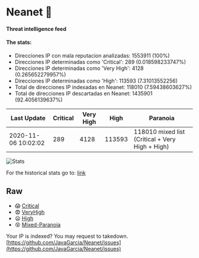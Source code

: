 # Neanet :hocho:
#### Threat intelligence feed
#### The stats:

- Direcciones IP con mala reputacion analizadas: 1553911 (100%)
- Direcciones IP determinadas como 'Critical':  289 (0.018598233747%)
- Direcciones IP determinadas como 'Very High':  4128 (0.265652279957%)
- Direcciones IP determinadas como 'High':  113593 (7.31013552256)
- Total de direcciones IP indexadas en Neanet:  118010 (7.59438603627%)
- Total de direcciones IP descartadas en Neanet:  1435901 (92.4056139637%)

| Last Update | Critical | Very High | High | Paranoia |
| --- | --- | --- | --- | --- |
| 2020-11-06 10:02:02 | 289 | 4128 | 113593 | 118010 mixed list (Critical + Very High + High)|

![Stats](https://docs.google.com/spreadsheets/d/e/2PACX-1vSnaNMIXVabIpDJjufMlzH7poXnshF3mgd8Is1g9ytUEzVsP5my4Trn8f-xkoLLQ38xpL3HtmUexLo6/pubchart?oid=501124687&format=image)

For the historical stats go to: [link](/stats.csv)
## Raw
- :scream: [Critical](https://raw.githubusercontent.com/JavaGarcia/Neanet/master/blacklists/neanet_critical.txt)
- :fearful: [VeryHigh](https://raw.githubusercontent.com/JavaGarcia/Neanet/master/blacklists/neanet_veryHigh.txtt)
- :frowning: [High](https://raw.githubusercontent.com/JavaGarcia/Neanet/master/blacklists/neanet_high.txt)
- :dizzy_face: [Mixed-Paranoia](https://raw.githubusercontent.com/JavaGarcia/Neanet/master/blacklists/neanet_all.txt)


Your IP is indexed? You may request to takedown. [https://github.com/JavaGarcia/Neanet/issues](https://github.com/JavaGarcia/Neanet/issues)






















































































































































































































































































































































































































































































































































































































































































































































































































































































































































































































































































































































































































































































































































































































































































































































































































































































































































































































































































































































































































